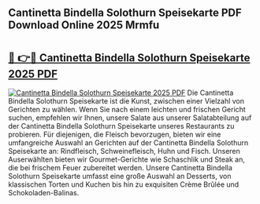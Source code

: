 ## Cantinetta Bindella Solothurn Speisekarte PDF Download Online 2025 Mrmfu

# <h2><a href="http://gca52l.nevu.top/?p=Cantinetta+Bindella+Solothurn+Speisekarte">🔗 👉🔴 Cantinetta Bindella Solothurn Speisekarte 2025 PDF</a></h2>

[![Cantinetta Bindella Solothurn Speisekarte 2025 PDF](https://i.imgur.com/dBaPXMq.png)](http://gca52l.nevu.top/?p=Cantinetta+Bindella+Solothurn+Speisekarte)
Die Cantinetta Bindella Solothurn Speisekarte ist die Kunst, zwischen einer Vielzahl von Gerichten zu wählen. Wenn Sie nach einem leichten und frischen Gericht suchen, empfehlen wir Ihnen, unsere Salate aus unserer Salatabteilung auf der Cantinetta Bindella Solothurn Speisekarte unseres Restaurants zu probieren. Für diejenigen, die Fleisch bevorzugen, bieten wir eine umfangreiche Auswahl an Gerichten auf der Cantinetta Bindella Solothurn Speisekarte an: Rindfleisch, Schweinefleisch, Huhn und Fisch. Unseren Auserwählten bieten wir Gourmet-Gerichte wie Schaschlik und Steak an, die bei frischem Feuer zubereitet werden. Unsere Cantinetta Bindella Solothurn Speisekarte umfasst eine große Auswahl an Desserts, von klassischen Torten und Kuchen bis hin zu exquisiten Crème Brûlée und Schokoladen-Balinas.
